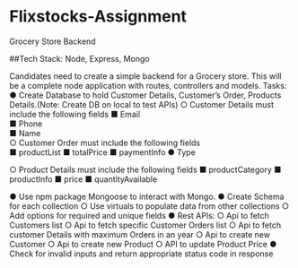 # Flixstocks-Assignment
Grocery Store Backend

##Tech Stack: Node, Express, Mongo 
  
Candidates need to create a simple backend for a Grocery store. This will be a complete node
application with routes, controllers and models.
Tasks:
● Create Database to hold Customer Details, Customer’s Order, Products Details.(Note:
Create DB on local to test APIs)
○ Customer Details must include the following fields
■ Email <br/>
■ Phone <br/>
■ Name <br/>
○ Customer Order must include the following fields  
■ productList
■ totalPrice
■ paymentInfo
● Type

○ Product Details must include the following fields
■ productCategory
■ productInfo
■ price
■ quantityAvailable

● Use npm package Mongoose to interact with Mongo.
● Create Schema for each collection
○ Use virtuals to populate data from other collections
○ Add options for required and unique fields
● Rest APIs:
○ Api to fetch Customers list
○ Api to fetch specific Customer Orders list
○ Api to fetch customer Details with maximum Orders in an year
○ Api to create new Customer
○ Api to create new Product
○ API to update Product Price
● Check for invalid inputs and return appropriate status code in response
